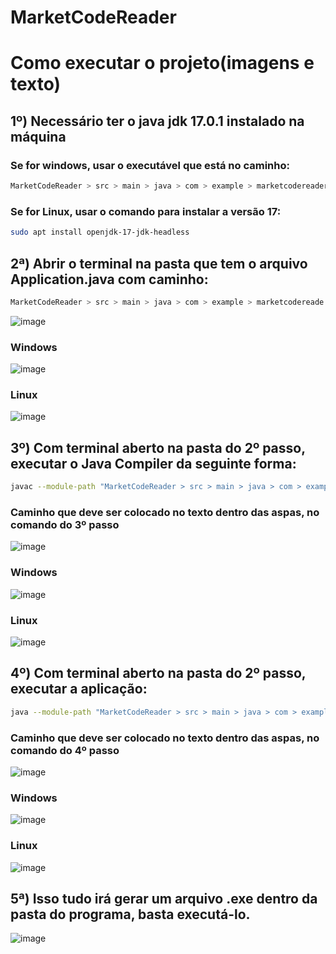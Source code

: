 # MarketCodeReader

# Como executar o projeto(imagens e texto)


## 1º) Necessário ter o java jdk 17.0.1 instalado na máquina
### Se for windows, usar o executável que está no caminho: 
```bash
MarketCodeReader > src > main > java > com > example > marketcodereader > utils
```
### Se for Linux, usar o comando para instalar a versão 17:
```bash
sudo apt install openjdk-17-jdk-headless
```
## 2ª) Abrir o terminal na pasta que tem o arquivo **Application.java** com caminho:
```bash
MarketCodeReader > src > main > java > com > example > marketcodereade
```
![image](https://user-images.githubusercontent.com/58920070/197677432-cd621815-fb70-40f7-bd89-b48c9b659b63.png)
### Windows
![image](https://user-images.githubusercontent.com/58920070/197686828-f0f1d4f4-1498-4213-8ffd-3febb3add88e.png)
### Linux
![image](https://user-images.githubusercontent.com/58920070/197687726-14b486ed-0fce-4b36-995a-01aded48c22f.png)

## 3º) Com terminal aberto na pasta do 2º passo, executar o Java Compiler da seguinte forma:
```bash
javac --module-path "MarketCodeReader > src > main > java > com > example > marketcodereader > utils > javafx-sdk-17.0.2 > lib"(sem aspas) --add-modules javafx.controls,javafx.fxml Application.java
```
### Caminho que deve ser colocado no texto dentro das aspas, no comando do 3º passo
![image](https://user-images.githubusercontent.com/58920070/197677974-9088c46f-4947-4684-a9d8-103fcdc64383.png)
### Windows
![image](https://user-images.githubusercontent.com/58920070/197687189-a508e114-8303-4be9-bead-72a2766c1a10.png)
### Linux
![image](https://user-images.githubusercontent.com/58920070/197688192-c23036fd-5a08-414c-bf1b-46f1e53995ab.png)

## 4º) Com terminal aberto na pasta do 2º passo, executar a aplicação:
```bash
java --module-path "MarketCodeReader > src > main > java > com > example > marketcodereader > utils > javafx-sdk-17.0.2 > lib"(sem aspas) --add-modules javafx.controls,javafx.fxml Application
```
### Caminho que deve ser colocado no texto dentro das aspas, no comando do 4º passo
![image](https://user-images.githubusercontent.com/58920070/197677974-9088c46f-4947-4684-a9d8-103fcdc64383.png)
### Windows
![image](https://user-images.githubusercontent.com/58920070/197687334-5669e400-b69b-47f6-875f-0eef6a713272.png)
### Linux
![image](https://user-images.githubusercontent.com/58920070/197688369-5b72776f-37a1-46af-b3fc-0dc71ece6da1.png)

## 5ª) Isso tudo irá gerar um arquivo .exe dentro da pasta do programa, basta executá-lo.
![image](https://user-images.githubusercontent.com/58920070/197687412-3e349ad3-ff13-401c-979f-c3d7cba2bb14.png)


